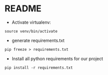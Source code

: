 # README #
* Activate virtualenv:
```text
source venv/bin/activate
```

* generate requirements.txt
```text
pip freeze > requirements.txt
```

* Install all python requirements for our project
```text
pip install -r requirements.txt
```

